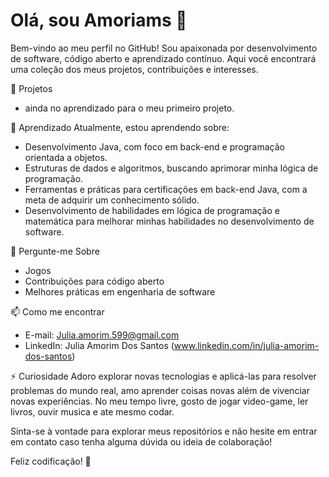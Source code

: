 
# Olá, sou Amoriams 👋

Bem-vindo ao meu perfil no GitHub! Sou apaixonada por desenvolvimento de software, código aberto e aprendizado contínuo. Aqui você encontrará uma coleção dos meus projetos, contribuições e interesses.

🔭 Projetos
- ainda no aprendizado para o meu primeiro projeto.

🌱 Aprendizado
Atualmente, estou aprendendo sobre:
- Desenvolvimento Java, com foco em back-end e programação orientada a objetos.
- Estruturas de dados e algoritmos, buscando aprimorar minha lógica de programação.
- Ferramentas e práticas para certificações em back-end Java, com a meta de adquirir um conhecimento sólido.
- Desenvolvimento de habilidades em lógica de programação e matemática para melhorar minhas habilidades no desenvolvimento de software.

💬 Pergunte-me Sobre
- Jogos
- Contribuições para código aberto
- Melhores práticas em engenharia de software

📫 Como me encontrar
- E-mail: Julia.amorim.599@gmail.com
- LinkedIn: Julia Amorim Dos Santos (www.linkedin.com/in/julia-amorim-dos-santos)

⚡ Curiosidade
Adoro explorar novas tecnologias e aplicá-las para resolver problemas do mundo real, amo aprender coisas novas além de vivenciar novas experiências. 
No meu tempo livre, gosto de jogar video-game, ler livros, ouvir musica e ate mesmo codar.

Sinta-se à vontade para explorar meus repositórios e não hesite em entrar em contato caso tenha alguma dúvida ou ideia de colaboração!

Feliz codificação! 🚀
